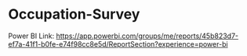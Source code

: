 # Occupation-Survey

Power BI Link:
https://app.powerbi.com/groups/me/reports/45b823d7-ef7a-41f1-b0fe-e74f98cc8e5d/ReportSection?experience=power-bi
